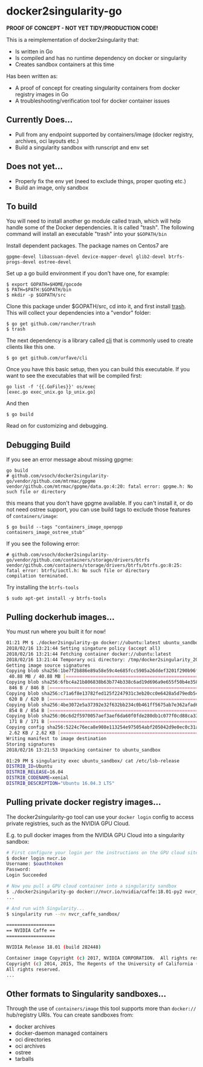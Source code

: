 # docker2singularity-go

**PROOF OF CONCEPT - NOT YET TIDY/PRODUCTION CODE!**


This is a reimplementation of docker2singularity that:

  * Is written in Go
  * Is compiled and has no runtime dependency on docker or singularity
  * Creates sandbox containers at this time
  
Has been written as:

  * A proof of concept for creating singularity containers from docker registry
    images in Go
  * A troubleshooting/verification tool for docker container issues 


## Currently Does...

  * Pull from any endpoint supported by containers/image (docker registry, archives, oci layouts etc.) 
  * Build a singularity sandbox with runscript and env set
  
## Does not yet...

  * Properly fix the env yet (need to exclude things, proper quoting etc.)
  * Build an image, only sandbox

## To build
You will need to install another go module called trash, which will help handle some of the Docker dependencies. It is called "trash". The following command will install an executable "trash" into your `$GOPATH/bin`

Install dependent packages.  The package names on Centos7 are
```
gpgme-devel libassuan-devel device-mapper-devel glib2-devel btrfs-progs-devel ostree-devel
```

Set up a go build environment if you don't have one, for example:
```
$ export GOPATH=$HOME/gocode
$ PATH=$PATH:$GOPATH/bin
$ mkdir -p $GOPATH/src
```

Clone this package under $GOPATH/src, cd into it, and first install [trash](https://github.com/rancher/trash). This will collect your dependencies into a "vendor" folder:

```
$ go get github.com/rancher/trash
$ trash
```

The next dependency is a library called [cli](https://github.com/urfave/cli) 
that is commonly used to create clients like this one.

```
$ go get github.com/urfave/cli
```

Once you have this basic setup, then you can build this executable. If you want to see the 
executables that will be compiled first:

```
go list -f '{{.GoFiles}}' os/exec
[exec.go exec_unix.go lp_unix.go]
```

And then 

```
$ go build
```

Read on for customizing and debugging.

## Debugging Build
If you see an error message about missing gpgme:

```
go build
# github.com/vsoch/docker2singularity-go/vendor/github.com/mtrmac/gpgme
vendor/github.com/mtrmac/gpgme/data.go:4:20: fatal error: gpgme.h: No such file or directory
```

this means that you don't have gpgme available. If you can't install it, or do 
not need ostree support, you can use build tags
to exclude those features of `containers/image`:

```
$ go build --tags "containers_image_openpgp containers_image_ostree_stub"
```

If you see the following error:

```
# github.com/vsoch/docker2singularity-go/vendor/github.com/containers/storage/drivers/btrfs
vendor/github.com/containers/storage/drivers/btrfs/btrfs.go:8:25: fatal error: btrfs/ioctl.h: No such file or directory
compilation terminated.
```

Try installing the `btrfs-tools`

```
$ sudo apt-get install -y btrfs-tools
```

## Pulling dockerhub images...

You must run where you built it for now!


```bash
01:21 PM $ ./docker2singularity-go docker://ubuntu:latest ubuntu_sandbox 
2018/02/16 13:21:44 Setting singature policy (accept all) 
2018/02/16 13:21:44 Fetching container docker://ubuntu:latest 
2018/02/16 13:21:44 Temporary oci directory: /tmp/docker2singularity_208402548 
Getting image source signatures
Copying blob sha256:1be7f2b886e89a58e59c4e685fcc5905a26ddef3201f290b96f1eff7d778e122
 40.88 MB / 40.88 MB [======================================================] 6s
Copying blob sha256:6fbc4a21b806838b63b774b338c6ad19d696a9e655f50b4e358cc4006c3baa79
 846 B / 846 B [============================================================] 0s
Copying blob sha256:c71a6f8e13782fed125f2247931c3eb20cc0e6428a5d79edb546f1f1405f0e49
 620 B / 620 B [============================================================] 0s
Copying blob sha256:4be3072e5a37392e32f632bb234c0b461ff5675ab7e362afad6359fbd36884af
 854 B / 854 B [============================================================] 0s
Copying blob sha256:06c6d2f5970057aef3aef6da60f0fde280db1c077f0cd88ca33ec1a70a9c7b58
 171 B / 171 B [============================================================] 0s
Copying config sha256:5224c76eca8e908e113254e975054abf205042d9e0ec0c31aba981b28dde9b4b
 2.62 KB / 2.62 KB [========================================================] 0s
Writing manifest to image destination
Storing signatures
2018/02/16 13:21:53 Unpacking container to ubuntu_sandbox 

01:29 PM $ singularity exec ubuntu_sandbox/ cat /etc/lsb-release
DISTRIB_ID=Ubuntu
DISTRIB_RELEASE=16.04
DISTRIB_CODENAME=xenial
DISTRIB_DESCRIPTION="Ubuntu 16.04.3 LTS"
```

## Pulling private docker registry images...

The docker2singularity-go tool can use your `docker login` config to access private
registries, such as the NVIDIA GPU Cloud.

E.g. to pull docker images from the NVIDIA GPU Cloud into a singularity sandbox:

```sh
# First configure your login per the instructions on the GPU cloud site: 
$ docker login nvcr.io
Username: $oauthtoken
Password:
Login Succeeded

# Now you pull a GPU cloud container into a singularity sandbox
$ ./docker2singularity-go docker://nvcr.io/nvidia/caffe:18.01-py2 nvcr_caffe_sandbox/
...

# And run with Singularity...
$ singularity run --nv nvcr_caffe_sandbox/

==================
== NVIDIA Caffe ==
==================

NVIDIA Release 18.01 (build 282448)

Container image Copyright (c) 2017, NVIDIA CORPORATION.  All rights reserved.
Copyright (c) 2014, 2015, The Regents of the University of California (Regents)
All rights reserved.
...
```

## Other formats to Singularity sandboxes...

Through the use of `containers/image` this tool supports more than `docker://`
hub/registry URIs. You can create sandboxes from:

  - docker archives
  - docker-daemon managed containers
  - oci directories
  - oci archives
  - ostree
  - tarballs

